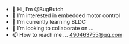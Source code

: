- 👋 Hi, I’m @BugButch
- 👀 I’m interested in embedded motor control
- 🌱 I’m currently learning BLDC
- 💞️ I’m looking to collaborate on ...
- 📫 How to reach me ... 490463755@qq.com

<!---
BugButch/BugButch is a ✨ special ✨ repository because its `README.md` (this file) appears on your GitHub profile.
You can click the Preview link to take a look at your changes.
--->

